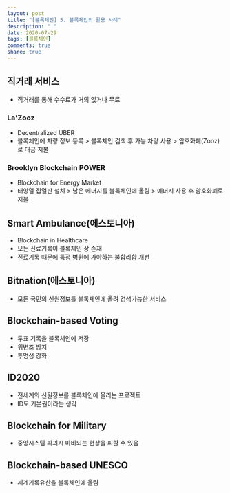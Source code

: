 ```yaml
---
layout: post
title: "[블록체인] 5. 블록체인의 활용 사례"
description: " "
date: 2020-07-29
tags: [블록체인]
comments: true
share: true
---
```



## 직거래 서비스

- 직거래를 통해 수수료가 거의 없거나 무료

### La'Zooz

- Decentralized UBER
- 블록체인에 차량 정보 등록 > 블록체인 검색 후 가능 차량 사용 > 암호화폐(Zooz)로 대금 지불

### Brooklyn Blockchain POWER

- Blockchain for Energy Market
- 태양열 집열판 설치 > 남은 에너지를 블록체인에 올림 > 에너지 사용 후 암호화폐로 지불

## Smart Ambulance(에스토니아)

- Blockchain in Healthcare
- 모든 진료기록이 블록체인 상 존재
- 진료기록 때문에 특정 병원에 가야하는 불합리함 개선

## Bitnation(에스토니아)

- 모든 국민의 신원정보를 블록체인에 올려 검색가능한 서비스

## Blockchain-based Voting

- 투표 기록을 블록체인에 저장
- 위변조 방지
- 투명성 강화

## ID2020

- 전세계의 신원정보를 블록체인에 올리는 프로젝트
- ID도 기본권이라는 생각

## Blockchain for Military

- 중앙시스템 파괴시 마비되는 현상을 피할 수 있음

## Blockchain-based UNESCO

- 세계기록유산을 블록체인에 올림
